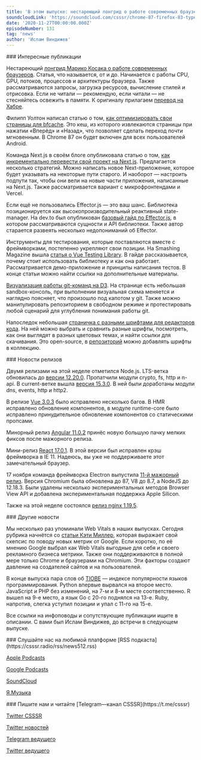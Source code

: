 ```yaml
---
title: 'В этом выпуске: нестареющий лонгрид о работе современных браузеров, Vue Testing Library, визуализация работы git на D3, интересы Google и Web Vitals, а также минорные релизы мажорных фреймворков. '
soundcloudLink: 'https://soundcloud.com/csssr/chrome-87-firefox-83-typescript-41-aria-label-html-formy-css-gradienty-cssbattle-2020'
date: '2020-11-27T00:00:00.000Z'
episodeNumber: 131
tag: 'news'
author: 'Ислам Виндижев'
---
```


<ParagraphWithImage imageName="manWithLaptop" imageSide="right">
  ### Интересные публикации

  Нестареющий [лонгрид Марико Косака о работе современных браузеров](https://developers.google.com/web/updates/2018/09/inside-browser-part1). Статья, что называется, от и до. Начинается с работы CPU, GPU, потоков, процессов и архитектуры браузера. Также рассматриваются запросы, загрузка ресурсов, вычисление стилей и отрисовка. Если не читали — рекомендую, если читали — не стесняйтесь освежить в памяти. К оригиналу прилагаем [перевод на Хабре](https://habr.com/ru/post/526696/).
</ParagraphWithImage>

Филипп Уолтон написал статью о том, [как оптимизировать свои страницы для bfcache](https://web.dev/bfcache/). Это кеш, из которого извлекаются страницы при нажатии «Вперёд» и «Назад», что позволяет сделать переход почти мгновенным. В Chrome 87 он будет включен для всех пользователей Android.

Команда Next.js в своём блоге опубликовала статью о том, [как инкрементально перевести свой проект на Next.js](https://nextjs.org/blog/incremental-adoption). Предлагается несколько стратегий. Можно написать новое Next-приложение, которое будет указывать на некоторые пути старого. И наоборот — настроить подпути так, чтобы они вели на новые части приложения, написанные на Next.js. Также рассматривается вариант с микрофронтендами и Vercel.

Если ещё не пользовались Effector.js — это ваш шанс. Библиотека позиционируется как высокопроизводительный реактивный state-manager. На dev.to был опубликован [базовый гайд по Effector.js](https://dev.to/yanlobat/effector-s-beginner-guide-3jl4), в котором рассматриваются сущности и API библиотеки. Также автор старается развеять несколько недопониманий об Effector.

Инструменты для тестирования, которые поставляются вместе с фреймворками, постепенно укрепляют свои позиции. На Smashing Magazine вышла [статья о Vue Testing Library](https://www.smashingmagazine.com/2020/11/vue-applications-vue-testing-library/). В гайде рассказывается, почему стоит использовать библиотеку и как она работает. Рассматривается демо-приложение и принципы написания тестов. В конце статьи можно найти ссылки на дополнительные материалы.

[Визуализация работы git-команд на D3](https://onlywei.github.io/explain-git-with-d3). На странице есть небольшая sandbox-консоль, при выполнении визуальная схема меняется и наглядно поясняет, что произошло под капотом у git. Также можно манипулировать репозиторием в свободном режиме и протестировать любой сценарий для углубления понимания работы git.

Напоследок небольшая [страничка с разными шрифтами для редакторов кода](https://devfonts.gafi.dev/). На ней можно выбрать и сравнить разные шрифты, посмотреть, как они выглядят в разных цветовых темах, и найти ссылки для скачивания. Это open-source, в [репозиторий](https://github.com/Gaafar/dev-fonts) можно добавлять шрифты в коллекцию.

<ParagraphWithImage imageName="laptopNews" imageSide="right">
  ### Новости релизов

  Двумя релизами на этой неделе отметился Node.js. LTS-ветка обновилась до [версии 12.20.0](https://nodejs.org/en/blog/release/v12.20.0/). Пропатчили модули crypto, fs, http и n-api. В current-ветке вышла [версия 15.3.0](https://nodejs.org/en/blog/release/v15.3.0/). В ней были доработаны модули dns, events, http и http2.
</ParagraphWithImage>

В релизе [Vue 3.0.3](https://github.com/vuejs/vue-next/releases/tag/v3.0.3) было исправлено несколько багов. В HMR исправлено обновление компонентов, в модуле runtime-core было исправлено принудительное обновление компонентов со статическими пропсами.

Минорный релиз [Angular 11.0.2](https://github.com/angular/angular/releases/tag/11.0.2) принёс новую большую пачку мелких фиксов после мажорного релиза.

Мини-релиз [React 17.0.1](https://github.com/facebook/react/blob/master/CHANGELOG.md#1701-october-22-2020). В этой версии был исправлен крэш фреймворка в IE 11. Надеюсь, вы уже не поддерживаете этот замечательный браузер.

17 ноября команда фреймворка Electron выпустила [11-й мажорный релиз](https://www.electronjs.org/releases/stable#11.0.0). Версия Chromium была обновлена до 87, V8 до 8.7, а NodeJS до 12.18.3. Были удалены несколько экспериментальных методов Browser View API и добавлена экспериментальная поддержка Apple Silicon.

Также на этой неделе состоялся [релиз nginx 1.19.5](http://nginx.org/en/CHANGES).

<ParagraphWithImage imageName="laptopDialog" imageSide="right">
  ### Другие новости

  Мы несколько раз упоминали Web Vitals в наших выпусках. Сегодня рубрика начнётся со [статьи Кэти Миллер](https://sylormiller.com/posts/2020/core-web-vitals/), которая выражает свой скепсис по поводу новых метрик от Google. Если коротко, по её мнению Google выбрал как Web Vitals выгодные для себя и своего рекламного бизнеса метрики. Также они поддерживаются в полной мере только Chrome и браузерами на Chromium. Эти факторы создают давление на создателей сайтов и на пользователей.
</ParagraphWithImage>

В конце выпуска пара слов об [TIOBE](https://www.tiobe.com/tiobe-index/) — индексе популярности языков программирования. Python впервые вырвался на второе место. JavaScript и PHP без изменений, на 7-м и 8-м месте соответственно. R вышел на 9-е место, а язык Go с 20-го поднялся на 13-е. Ruby, напротив, слегка уступил позиции и упал с 11-го на 15-е.


Все ссылки на инфоповоды и сопутствующие публикации ищите в описании. С вами был Ислам Виндижев, до встречи в следующем выпуске.

<Note>
  ### Слушайте нас на любимой платформе
  [RSS подкаста](https://csssr.radio/rss/news512.rss)

  [Apple Podcasts](https://podcasts.apple.com/us/podcast/id1370045815)

  [Google Podcasts](https://podcasts.google.com/?feed=aHR0cHM6Ly9yYWRpby5jc3Nzci5jb20vcnNzL25ld3M1MTIucnNz&ep=14)

  [SoundCloud](https://soundcloud.com/csssr/sets/512-news)

  [Я.Музыка](https://music.yandex.ru/album/7040324/track/54795992)
</Note>

<Note>
  ### Пишите нам и читайте
  [Telegram—канал CSSSR](https://t.me/csssr)

  [Twitter CSSSR](https://twitter.com/csssr_dev)

  [Twitter новостей](https://twitter.com/csssr_news)

  [Telegram ведущего](https://t.me/Vindizh)

  [Twitter ведущего](https://twitter.com/Vindizh)
</Note>
